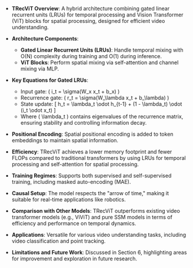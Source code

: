 - **TRecViT Overview**: A hybrid architecture combining gated linear recurrent units (LRUs) for temporal processing and Vision Transformer (ViT) blocks for spatial processing, designed for efficient video understanding.

- **Architecture Components**:
  - **Gated Linear Recurrent Units (LRUs)**: Handle temporal mixing with O(N) complexity during training and O(1) during inference.
  - **ViT Blocks**: Perform spatial mixing via self-attention and channel mixing via MLP.

- **Key Equations for Gated LRUs**:
  - Input gate: \( i_t = \sigma(W_x x_t + b_x) \)
  - Recurrence gate: \( r_t = \sigma(W_\lambda x_t + b_\lambda) \)
  - State update: 
    \[
    h_t = \lambda_t \odot h_{t-1} + (1 - \lambda_t) \odot (i_t \odot x_t)
    \]
  - Where \( \lambda_t \) contains eigenvalues of the recurrence matrix, ensuring stability and controlling information decay.

- **Positional Encoding**: Spatial positional encoding is added to token embeddings to maintain spatial information.

- **Efficiency**: TRecViT achieves a lower memory footprint and fewer FLOPs compared to traditional transformers by using LRUs for temporal processing and self-attention for spatial processing.

- **Training Regimes**: Supports both supervised and self-supervised training, including masked auto-encoding (MAE).

- **Causal Setup**: The model respects the "arrow of time," making it suitable for real-time applications like robotics.

- **Comparison with Other Models**: TRecViT outperforms existing video transformer models (e.g., ViViT) and pure SSM models in terms of efficiency and performance on temporal dynamics.

- **Applications**: Versatile for various video understanding tasks, including video classification and point tracking.

- **Limitations and Future Work**: Discussed in Section 6, highlighting areas for improvement and exploration in future research.